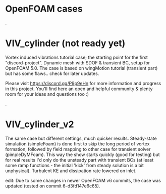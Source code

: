 # OpenFOAM cases

.

# VIV_cylinder (not ready yet)

Vortex induced vibrations tutorial case; the starting point for the first "discord-project". Dynamic mesh with SDOF & transient BC, setup for OpenFOAM 5.0. The case is based on wingMotion tutorial (transient part) but has some flaws.. check for later updates.

Please visit https://discord.gg/P9p9eHn for more information and progress in this project. You'll find here an open and helpful community & plenty room for your ideas and questions too :)

.

# VIV_cylinder_v2

The same case but different settings, much quicker results. Steady-state simulation (simpleFoam) is done first to skip the long period of vortex formation, followed by field mapping to other case for transient solver (pimpleDyMFoam). This way the show starts quickly (good for testing) but for real results I'd only do the unsteady part with transient BCs (at least some ramp functions - the initial 'kick' from steady solution is a bit unphysical). Turbulent KE and dissipation rate lowered on inlet.

edit: Due to some changes in newer OpenFOAM v6 commits, the case was updated (tested on commit 6-d3fd147e6c65).
